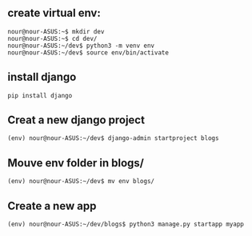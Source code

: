 ## create virtual env:

```
nour@nour-ASUS:~$ mkdir dev
nour@nour-ASUS:~$ cd dev/
nour@nour-ASUS:~/dev$ python3 -m venv env
nour@nour-ASUS:~/dev$ source env/bin/activate
```
## install django
```
pip install django
```
## Creat a new django project
```
(env) nour@nour-ASUS:~/dev$ django-admin startproject blogs
```
## Mouve env folder in blogs/
``` 
(env) nour@nour-ASUS:~/dev$ mv env blogs/
```

## Create a new app
```
(env) nour@nour-ASUS:~/dev/blogs$ python3 manage.py startapp myapp
```
